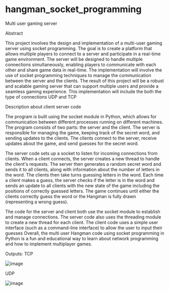 # hangman_socket_programming

Multi user gaming server

Abstract

This project involves the design and implementation of a multi-user gaming server using socket programming. The goal is to create a platform that allows multiple players to connect to a server and participate in a real-time game environment. The server will be designed to handle multiple connections simultaneously, enabling players to communicate with each other and share game data in real-time. The implementation will involve the use of socket programming techniques to manage the communication between the server and the clients. The result of this project will be a robust and scalable gaming server that can support multiple users and provide a seamless gaming experience. This implementation will include the both the type of connections UDP and TCP

Description about client server code

The program is built using the socket module in Python, which allows for communication between different processes running on different machines.
The program consists of two parts: the server and the client. The server is responsible for managing the game, keeping track of the secret word, and sending updates to the clients. The clients connect to the server, receive updates about the game, and send guesses for the secret word.


The server code sets up a socket to listen for incoming connections from clients. When a client connects, the server creates a new thread to handle the client's requests. The server then generates a random secret word and sends it to all clients, along with information about the number of letters in the word.
The clients then take turns guessing letters in the word. Each time a client makes a guess, the server checks if the letter is in the word and sends an update to all clients with the new state of the game including the positions of correctly guessed letters. The game continues until either the clients correctly guess the word or the Hangman is fully drawn (representing a wrong guess).

The code for the server and client both use the socket module to establish and manage connections. The server code also uses the threading module to create a new thread for each client. The client code uses a simple user interface (such as a command-line interface) to allow the user to input their guesses
Overall, the multi user Hangman code using socket programming in Python is a fun and educational way to learn about network programming and how to implement multiplayer games.

Outputs:
TCP 

![image](https://github.com/abhipawar2003/hangman_socket_programming/assets/112234264/e4d11c37-82a2-418d-a919-4475c52d71b6)




UDP

![image](https://github.com/abhipawar2003/hangman_socket_programming/assets/112234264/29550c22-8adf-45c9-a100-e14d3e2632c9)



